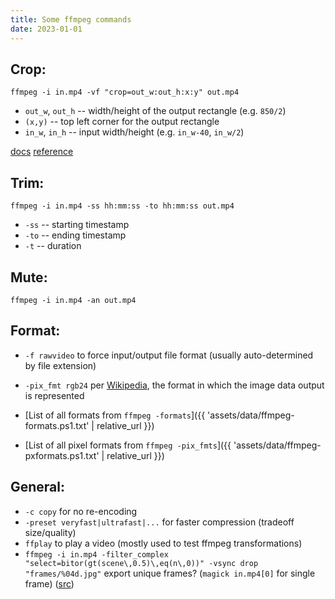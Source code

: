 ```yaml
---
title: Some ffmpeg commands
date: 2023-01-01
---
```


## Crop:
```
ffmpeg -i in.mp4 -vf "crop=out_w:out_h:x:y" out.mp4
```

- `out_w`, `out_h` -- width/height of the output rectangle (e.g. `850/2`)
- `(x,y)` -- top left corner for the output rectangle
- `in_w`, `in_h` -- input width/height (e.g. `in_w-40`, `in_w/2`)

[docs](https://ffmpeg.org/ffmpeg-filters.html#crop) [reference](https://video.stackexchange.com/questions/4563/how-can-i-crop-a-video-with-ffmpeg)

## Trim:
```
ffmpeg -i in.mp4 -ss hh:mm:ss -to hh:mm:ss out.mp4
```
- `-ss` -- starting timestamp
- `-to` -- ending timestamp
- `-t` -- duration

## Mute:
```
ffmpeg -i in.mp4 -an out.mp4
```

## Format:
- `-f rawvideo` to force input/output file format (usually auto-determined by file extension)
- `-pix_fmt rgb24` per [Wikipedia](https://en.wikipedia.org/wiki/Pixel_Format), the format in which the image data output is represented

- [List of all formats from `ffmpeg -formats`]({{ 'assets/data/ffmpeg-formats.ps1.txt' | relative_url }})
- [List of all pixel formats from `ffmpeg -pix_fmts`]({{ 'assets/data/ffmpeg-pxformats.ps1.txt' | relative_url }})


## General:
- `-c copy` for no re-encoding
- `-preset veryfast|ultrafast|...` for faster compression (tradeoff size/quality)
- `ffplay` to play a video (mostly used to test ffmpeg transformations)
- `ffmpeg -i in.mp4 -filter_complex "select=bitor(gt(scene\,0.5)\,eq(n\,0))" -vsync drop "frames/%04d.jpg"` export unique frames? (`magick in.mp4[0]` for single frame) ([src](https://superuser.com/a/1785999))

<style>
h2 + div > .highlight > pre,
h2 + ul
{margin-top: 0}
</style>
